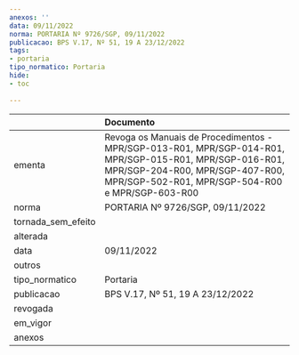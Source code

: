 ```yaml
---
anexos: ''
data: 09/11/2022
norma: PORTARIA Nº 9726/SGP, 09/11/2022
publicacao: BPS V.17, Nº 51, 19 A 23/12/2022
tags:
- portaria
tipo_normatico: Portaria
hide: 
- toc 
 
---
```


|                    | Documento                                                                                                                                                                                     |
|:-------------------|:----------------------------------------------------------------------------------------------------------------------------------------------------------------------------------------------|
| ementa             | Revoga os Manuais de Procedimentos - MPR/SGP-013-R01, MPR/SGP-014-R01, MPR/SGP-015-R01, MPR/SGP-016-R01, MPR/SGP-204-R00, MPR/SGP-407-R00, MPR/SGP-502-R01, MPR/SGP-504-R00 e MPR/SGP-603-R00 |
| norma              | PORTARIA Nº 9726/SGP, 09/11/2022                                                                                                                                                              |
| tornada_sem_efeito |                                                                                                                                                                                               |
| alterada           |                                                                                                                                                                                               |
| data               | 09/11/2022                                                                                                                                                                                    |
| outros             |                                                                                                                                                                                               |
| tipo_normatico     | Portaria                                                                                                                                                                                      |
| publicacao         | BPS V.17, Nº 51, 19 A 23/12/2022                                                                                                                                                              |
| revogada           |                                                                                                                                                                                               |
| em_vigor           |                                                                                                                                                                                               |
| anexos             |                                                                                                                                                                                               |